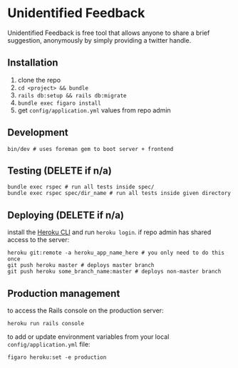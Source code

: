 # Unidentified Feedback
<project> Unidentified Feedback is free tool that allows anyone to share a brief suggestion, anonymously by simply providing a twitter handle.

## Installation
1. clone the repo
2. `cd <project> && bundle`
3. `rails db:setup && rails db:migrate`
4. `bundle exec figaro install`
5. get `config/application.yml` values from repo admin

## Development
```
bin/dev # uses foreman gem to boot server + frontend
```

## Testing (DELETE if n/a)
```
bundle exec rspec # run all tests inside spec/
bundle exec rspec spec/dir_name # run all tests inside given directory
```

## Deploying (DELETE if n/a)
install the [Heroku CLI](https://devcenter.heroku.com/articles/heroku-cli) and run `heroku login`. if repo admin has shared access to the server:

```
heroku git:remote -a heroku_app_name_here # you only need to do this once
git push heroku master # deploys master branch
git push heroku some_branch_name:master # deploys non-master branch
```

## Production management
to access the Rails console on the production server:
```
heroku run rails console
```
to add or update environment variables from your local `config/application.yml` file:
```
figaro heroku:set -e production
```